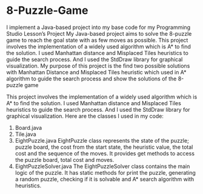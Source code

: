 # 8-Puzzle-Game
 
 I implement a Java-based project into my base code for my Programming Studio Lesson’s Project
My Java-based project aims to solve the 8-puzzle game to reach the goal state with as few moves
as possible. This project involves the implementation of a widely used algorithm which is A* to find
the solution. I used Manhattan distance and Misplaced Tiles heuristics to guide the search process.
And I used the StdDraw library for graphical visualization.
My purpose of this project is the find two possible solutions with Manhattan Distance and
Misplaced Tiles heuristic which used in A* algorithm to guide the search process and show the
solutions of the 8-puzzle game


This project involves the implementation of a widely used algorithm which is A* to find the
solution. I used Manhattan distance and Misplaced Tiles heuristics to guide the search process. And I
used the StdDraw library for graphical visualization. Here are the classes I used in my code:
1. Board.java
2. Tile.java
3. EightPuzzle.java
EightPuzzle class represents the state of the puzzle; puzzle board, the cost from the start state, the
heuristic value, the total cost and the sequence of the moves. It provides get methods to access the
puzzle board, total cost and moves.
4. EightPuzzleSolver.java
The EightPuzzleSolver class contains the main logic of the puzzle. It has static methods for print the
puzzle, generating a random puzzle, checking if it is solvable and A* search algorithm with
heuristics.
